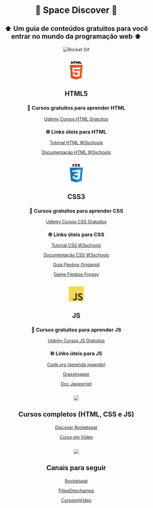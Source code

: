   # <p align="center">🚀 Space Discover 🚀</p>
  ## <p align="center">⬆️ Um guia de conteúdos gratuitos para você entrar no mundo da programação web ⬆️</p>

  <p align="center"><img src="https://c.tenor.com/aqjGQV7crbgAAAAC/rocket.gif" alt="Rocket Gif" /></p>

  ## 

  <p align="center"><img src="https://raw.githubusercontent.com/devicons/devicon/master/icons/html5/html5-original-wordmark.svg" width="60" /> </p>
  
  ## <p align="center">HTML5</p>

  ### <p align="center">📓 Cursos gratuitos para aprender HTML</p>

  <p align="center">
    <p align="center">
      <a href="https://www.udemy.com/topic/html5/?price=price-free&sort=popularity" target="_blank">Udemy Cursos HTML Gratuitos</a>
    </p>
  </p>

  ### <p align="center">🌐 Links úteis para HTML</p>

  <p align="center">
    <p align="center">
      <a href="https://www.w3schools.com/html/default.asp" target="_blank">Tutorial HTML W3schools</a>
    </p>
    <p align="center">
      <a href="https://www.w3schools.com/tags/default.asp" target="_blank">Documentação HTML W3schools</a>
    </p>
  </p>

  ## 

  <p align="center"><img src="https://raw.githubusercontent.com/devicons/devicon/master/icons/css3/css3-original-wordmark.svg" width="60" /> </p>

  ## <p align="center">CSS3</p>

  ### <p align="center">📓 Cursos gratuitos para aprender CSS</p>

  <p align="center">
    <p align="center">
      <a href="https://www.udemy.com/topic/css/?price=price-free&sort=popularity" target="_blank">Udemy Cursos CSS Gratuitos</a>
    </p>
  </p>
  

  ### <p align="center">🌐 Links úteis para CSS</p>

  <p align="center">
    <p align="center">
      <a href="https://www.w3schools.com/css/default.asp" target="_blank">Tutorial CSS W3schools</a>
    </p>
    <p align="center">
      <a href="https://www.w3schools.com/cssref/default.asp" target="_blank">Documentação CSS W3schools</a>
    </p>
    <p align="center">
      <a href="https://origamid.com/projetos/flexbox-guia-completo/" target="_blank">Guia Flexbox Origamid</a>
    </p>
    <p align="center">
      <a href="https://flexboxfroggy.com/" target="_blank">Game Flexbox Froggy</a>
    </p>
  </p>

  ## 

  <p align="center"><img src="https://raw.githubusercontent.com/devicons/devicon/master/icons/javascript/javascript-original.svg" width="50" /> </p>
  
  ## <p align="center">JS</p>

  ### <p align="center">📓 Cursos gratuitos para aprender JS</p>

  <p align="center">
    <p align="center">
      <a href="https://www.udemy.com/topic/javascript/?price=price-free&sort=popularity" target="_blank">Udemy Cursos JS Gratuitos</a>
    </p>
  </p>

  ### <p align="center">🌐 Links úteis para JS</p>

  <p align="center">
    <p align="center">
      <a href="https://code.org" target="_blank">Code.org (aprenda jogando)</a>
    </p>
    <p align="center">
      <a href="https://grasshopper.app/pt_br/" target="_blank">Grasshopper</a>
    </p>
    <p align="center">
      <a href="https://developer.mozilla.org/pt-BR/docs/Web/JavaScript" target="_blank">Doc Javascript</a>
    </p>
    
  </p>

  ## 

  <p align="center"><img src="http://assets.mktnaweb.com/accounts/2013/02/20/29689/pictures/59/original_%C3%ADcone_cursos.png?1447340854" width="50" /> </p>
  
  ## <p align="center">Cursos completos (HTML, CSS e JS)</p>


  <p align="center">
    <p align="center">
      <a href="https://www.rocketseat.com.br/discover" target="_blank">Discover Rocketseat</a>
    </p>
    <p align="center">
      <a href="https://www.cursoemvideo.com/" target="_blank">Curso em Video</a>
    </p>
  </p>

  ## 

  <p align="center"><img src="https://www.apaulista.org.br/wp-content/uploads/2021/02/youtube-logo.png" width="50" /> </p>

  ## <p align="center">Canais para  seguir</p>

  <p align="center">
    <p align="center">
      <a href="https://www.youtube.com/c/RocketSeat" target="_blank">Rocketseat</a>
    </p>
    <p align="center">
      <a href="https://www.youtube.com/c/FilipeDeschamps" target="_blank">FilipeDeschamps</a>
    </p>
    <p align="center">
      <a href="https://www.youtube.com/c/CursoemVídeo" target="_blank">CursoemVídeo</a>
    </p>
  </p>
